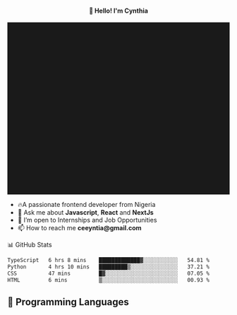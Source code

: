<h4 align="center">👋 Hello! I'm Cynthia</h4>

<hr style="height:10%; margin-left:0; margin-right:0;" />

<div align="left">
  <ul>
  <li>🔥A passionate frontend developer from Nigeria</li>
  <li>💬 Ask me about <strong>Javascript</strong>, <strong>React</strong> and <strong> NextJs</strong></li>
  <li>👯 I’m open to Internships and Job Opportunities</li>
  <li>📫 How to reach me <strong>ceeyntia@gmail.com</strong></li>
</ul>
</div
  
## 📊 GitHub Stats

<!--START_SECTION:waka-->

```txt
TypeScript   6 hrs 8 mins    █████████████▓░░░░░░░░░░░   54.81 %
Python       4 hrs 10 mins   █████████▒░░░░░░░░░░░░░░░   37.21 %
CSS          47 mins         █▓░░░░░░░░░░░░░░░░░░░░░░░   07.05 %
HTML         6 mins          ▒░░░░░░░░░░░░░░░░░░░░░░░░   00.93 %
```

<!--END_SECTION:waka-->

## 💬 Programming Languages

<!--START_SECTION:languages-->
<!--END_SECTION:languages-->

